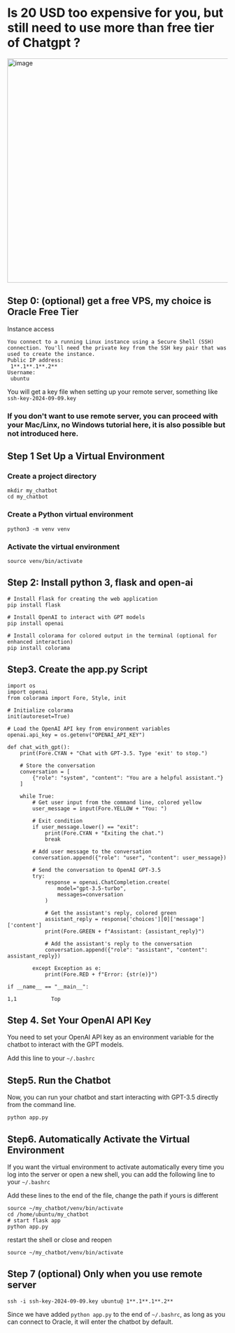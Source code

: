 
# Is 20 USD too expensive for you, but still need to use more than free tier of Chatgpt ? 

<img width="511" alt="image" src="https://github.com/user-attachments/assets/211c2e75-cdc3-4f19-85c3-40b35ee9ebd1">


## Step 0: (optional) get a free VPS, my choice is Oracle Free Tier 
Instance access
```
You connect to a running Linux instance using a Secure Shell (SSH) connection. You'll need the private key from the SSH key pair that was used to create the instance.
Public IP address:
 1**.1**.1**.2** 
Username:
 ubuntu
```
You will get a key file when setting up your remote server, something like ```ssh-key-2024-09-09.key```

### If you don't want to use remote server, you can proceed with your Mac/Linx, no Windows tutorial here, it is also possible but not introduced here.

## Step 1 Set Up a Virtual Environment
### Create a project directory
```
mkdir my_chatbot
cd my_chatbot
```
### Create a Python virtual environment
```
python3 -m venv venv
```

### Activate the virtual environment

```
source venv/bin/activate
```


## Step 2: Install python 3, flask and open-ai

```
# Install Flask for creating the web application
pip install flask

# Install OpenAI to interact with GPT models
pip install openai

# Install colorama for colored output in the terminal (optional for enhanced interaction)
pip install colorama

```
## Step3. Create the app.py Script
```
import os
import openai
from colorama import Fore, Style, init

# Initialize colorama
init(autoreset=True)

# Load the OpenAI API key from environment variables
openai.api_key = os.getenv("OPENAI_API_KEY")

def chat_with_gpt():
    print(Fore.CYAN + "Chat with GPT-3.5. Type 'exit' to stop.")

    # Store the conversation
    conversation = [
        {"role": "system", "content": "You are a helpful assistant."}
    ]

    while True:
        # Get user input from the command line, colored yellow
        user_message = input(Fore.YELLOW + "You: ")

        # Exit condition
        if user_message.lower() == "exit":
            print(Fore.CYAN + "Exiting the chat.")
            break

        # Add user message to the conversation
        conversation.append({"role": "user", "content": user_message})

        # Send the conversation to OpenAI GPT-3.5
        try:
            response = openai.ChatCompletion.create(
                model="gpt-3.5-turbo",
                messages=conversation
            )

            # Get the assistant's reply, colored green
            assistant_reply = response['choices'][0]['message']['content']
            print(Fore.GREEN + f"Assistant: {assistant_reply}")

            # Add the assistant's reply to the conversation
            conversation.append({"role": "assistant", "content": assistant_reply})

        except Exception as e:
            print(Fore.RED + f"Error: {str(e)}")

if __name__ == "__main__":
                                                                                                                                                             1,1           Top
```
## Step 4. Set Your OpenAI API Key

You need to set your OpenAI API key as an environment variable for the chatbot to interact with the GPT models.

Add this line to your ```~/.bashrc``` 

## Step5. Run the Chatbot
Now, you can run your chatbot and start interacting with GPT-3.5 directly from the command line.

```
python app.py

```
## Step6. Automatically Activate the Virtual Environment
If you want the virtual environment to activate automatically every time you log into the server or open a new shell, you can add the following line to your ```~/.bashrc```

Add these lines to the end of the file, change the path if yours is different

```
source ~/my_chatbot/venv/bin/activate
cd /home/ubuntu/my_chatbot
# start flask app 
python app.py
```
restart the shell or close and reopen

```
source ~/my_chatbot/venv/bin/activate
```
## Step 7 (optional) Only when you use remote server
```
ssh -i ssh-key-2024-09-09.key ubuntu@ 1**.1**.1**.2** 
```
Since we have added ```python app.py``` to the end of ```~/.bashrc```, as long as you can connect to Oracle, it will enter the chatbot by default.
